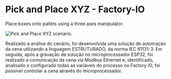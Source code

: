# Pick and Place XYZ - Factory-IO
Place boxes onto pallets using a three axes manipulator.

![Pick and Place XYZ scenario.](/scenario.)

Realizado a análise do cenário, foi desenvolvida uma solução de automação da cena utilizando a linguagem ESTRUTURADO, da norma IEC 61131-3. 
Em seguida, após a gravação da solução no microprocessador ESP32, foi realizado a comunicação da cena via Modbus Ethernet e, identificado, analisado e configurado todas as variáveis do processo no Factory IO, foi possível controlar a cena através do microprocessador.
